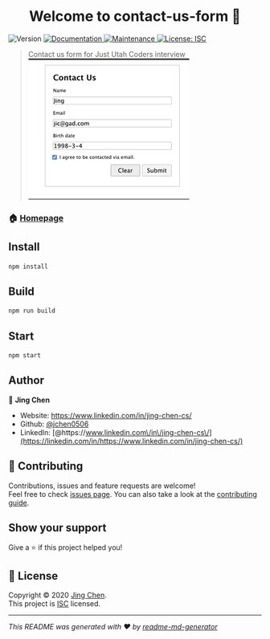 <h1 align="center">Welcome to contact-us-form 👋</h1>
<p>
  <img alt="Version" src="https://img.shields.io/badge/version-1.0.0-blue.svg?cacheSeconds=2592000" />
  <a href="https://github.com/jchen0506/contact-us-form#readme" target="_blank">
    <img alt="Documentation" src="https://img.shields.io/badge/documentation-yes-brightgreen.svg" />
  </a>
  <a href="https://github.com/jchen0506/contact-us-form/graphs/commit-activity" target="_blank">
    <img alt="Maintenance" src="https://img.shields.io/badge/Maintained%3F-yes-green.svg" />
  </a>
  <a href="https://github.com/jchen0506/contact-us-form/blob/master/LICENSE" target="_blank">
    <img alt="License: ISC" src="https://img.shields.io/github/license/jchen0506/contact-us-form" />
  </a>
</p>

> Contact us form for Just Utah Coders interview
> ![](demo.gif)

### 🏠 [Homepage](https://github.com/jchen0506/contact-us-form#readme)

## Install

```sh
npm install
```

## Build

```sh
npm run build
```

## Start

```sh
npm start
```

## Author

👤 **Jing Chen**

- Website: https://www.linkedin.com/in/jing-chen-cs/
- Github: [@jchen0506](https://github.com/jchen0506)
- LinkedIn: [@https:\/\/www.linkedin.com\/in\/jing-chen-cs\/](https://linkedin.com/in/https://www.linkedin.com/in/jing-chen-cs/)

## 🤝 Contributing

Contributions, issues and feature requests are welcome!<br />Feel free to check [issues page](https://github.com/jchen0506/contact-us-form/issues). You can also take a look at the [contributing guide](https://github.com/jchen0506/contact-us-form/blob/master/CONTRIBUTING.md).

## Show your support

Give a ⭐️ if this project helped you!

## 📝 License

Copyright © 2020 [Jing Chen](https://github.com/jchen0506).<br />
This project is [ISC](https://github.com/jchen0506/contact-us-form/blob/master/LICENSE) licensed.

---

_This README was generated with ❤️ by [readme-md-generator](https://github.com/kefranabg/readme-md-generator)_

